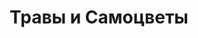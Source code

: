 ---
title: Травы и Самоцветы
text: Описание
image:
  src: "/projects/travysamocvety.png"
  alt: "Травы и Самоцветы"
  width: 1360
  height: 764
  format: "png"
tags: Брендинг, Веб-дизайн, E-commerce, SEO, Контент
link: https://травысамоцветы.рф
---